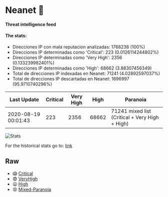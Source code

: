 # Neanet :hocho:
#### Threat intelligence feed
#### The stats:

- Direcciones IP con mala reputacion analizadas: 1768238 (100%)
- Direcciones IP determinadas como 'Critical':  223 (0.0126114244802%)
- Direcciones IP determinadas como 'Very High':  2356 (0.133239982401%)
- Direcciones IP determinadas como 'High':  68662 (3.88307456349)
- Total de direcciones IP indexadas en Neanet:  71241 (4.02892597037%)
- Total de direcciones IP descartadas en Neanet:  1696997 (95.9710740296%)

| Last Update | Critical | Very High | High | Paranoia |
| --- | --- | --- | --- | --- |
| 2020-08-19 00:01:43 | 223 | 2356 | 68662 | 71241 mixed list (Critical + Very High + High)|

![Stats](https://docs.google.com/spreadsheets/d/e/2PACX-1vSnaNMIXVabIpDJjufMlzH7poXnshF3mgd8Is1g9ytUEzVsP5my4Trn8f-xkoLLQ38xpL3HtmUexLo6/pubchart?oid=501124687&format=image)

For the historical stats go to: [link](/stats.csv)
## Raw
- :scream: [Critical](https://raw.githubusercontent.com/JavaGarcia/Neanet/master/blacklists/neanet_critical.txt)
- :fearful: [VeryHigh](https://raw.githubusercontent.com/JavaGarcia/Neanet/master/blacklists/neanet_veryHigh.txtt)
- :frowning: [High](https://raw.githubusercontent.com/JavaGarcia/Neanet/master/blacklists/neanet_high.txt)
- :dizzy_face: [Mixed-Paranoia](https://raw.githubusercontent.com/JavaGarcia/Neanet/master/blacklists/neanet_all.txt)


























































































































































































































































































